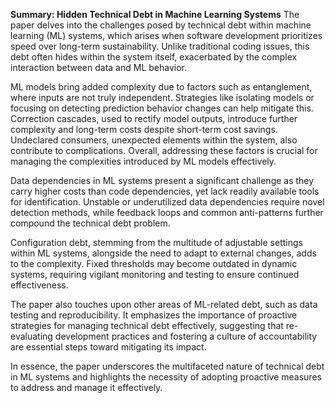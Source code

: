 **Summary: Hidden Technical Debt in Machine Learning Systems**
The paper delves into the challenges posed by technical debt within machine learning (ML) systems, which arises when software development prioritizes speed over long-term sustainability. Unlike traditional coding issues, this debt often hides within the system itself, exacerbated by the complex interaction between data and ML behavior.

ML models bring added complexity due to factors such as entanglement, where inputs are not truly independent. Strategies like isolating models or focusing on detecting prediction behavior changes can help mitigate this. Correction cascades, used to rectify model outputs, introduce further complexity and long-term costs despite short-term cost savings. Undeclared consumers, unexpected elements within the system, also contribute to complications. Overall, addressing these factors is crucial for managing the complexities introduced by ML models effectively.

Data dependencies in ML systems present a significant challenge as they carry higher costs than code dependencies, yet lack readily available tools for identification. Unstable or underutilized data dependencies require novel detection methods, while feedback loops and common anti-patterns further compound the technical debt problem.

Configuration debt, stemming from the multitude of adjustable settings within ML systems, alongside the need to adapt to external changes, adds to the complexity. Fixed thresholds may become outdated in dynamic systems, requiring vigilant monitoring and testing to ensure continued effectiveness.

The paper also touches upon other areas of ML-related debt, such as data testing and reproducibility. It emphasizes the importance of proactive strategies for managing technical debt effectively, suggesting that re-evaluating development practices and fostering a culture of accountability are essential steps toward mitigating its impact.

In essence, the paper underscores the multifaceted nature of technical debt in ML systems and highlights the necessity of adopting proactive measures to address and manage it effectively.